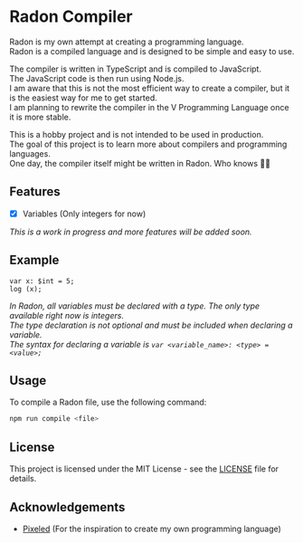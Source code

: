 # Radon Compiler

Radon is my own attempt at creating a programming language. <br>
Radon is a compiled language and is designed to be simple and easy to use.

The compiler is written in TypeScript and is compiled to JavaScript. <br>
The JavaScript code is then run using Node.js. <br>
I am aware that this is not the most efficient way to create a compiler, but it is the easiest way for me to get started. <br>
I am planning to rewrite the compiler in the V Programming Language once it is more stable.

This is a hobby project and is not intended to be used in production. <br>
The goal of this project is to learn more about compilers and programming languages.<br>
One day, the compiler itself might be written in Radon. Who knows 🤷‍♂️

## Features

- [x] Variables (Only integers for now)

_This is a work in progress and more features will be added soon._

## Example

```Radon
var x: $int = 5;
log (x);
```

_In Radon, all variables must be declared with a type. The only type available right now is integers._ <br>
_The type declaration is not optional and must be included when declaring a variable._ <br>
_The syntax for declaring a variable is `var <variable_name>: <type> = <value>;`_

## Usage

To compile a Radon file, use the following command:

```bash
npm run compile <file>
```

## License

This project is licensed under the MIT License - see the [LICENSE](LICENSE) file for details.

## Acknowledgements

- [Pixeled](https://www.youtube.com/@pixeled-yt) (For the inspiration to create my own programming language)